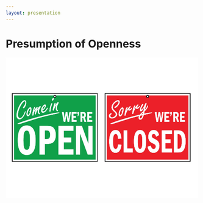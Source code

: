 ```yaml
---
layout: presentation
---
```


# [](#header-1)Presumption of Openness

[![](assets/img/presumption.png)](class)
